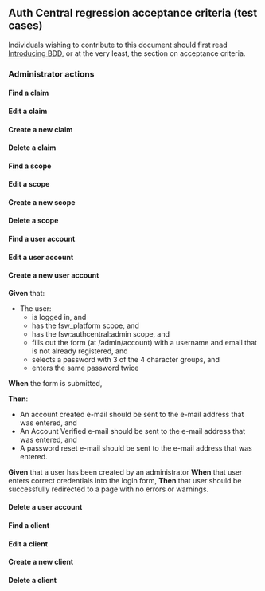 ## Auth Central regression acceptance criteria (test cases)

Individuals wishing to contribute to this document should first read [Introducing BDD](http://dannorth.net/introducing-bdd/), or at the very least, the section on acceptance criteria.

### Administrator actions


#### Find a claim

#### Edit a claim

#### Create a new claim

#### Delete a claim

#### Find a scope

#### Edit a scope

#### Create a new scope

#### Delete a scope

#### Find a user account

#### Edit a user account

#### Create a new user account
**Given** that:
- The user:
  - is logged in, and
  - has the fsw_platform scope, and
  - has the fsw:authcentral:admin scope, and
  - fills out the form (at /admin/account) with a username and email that is not already registered, and
  - selects a password with 3 of the 4 character groups, and
  - enters the same password twice
  
**When** the form is submitted,

**Then**:
- An account created e-mail should be sent to the e-mail address that was entered, and
- An Account Verified e-mail should be sent to the e-mail address that was entered, and
- A password reset e-mail should be sent to the e-mail address that was entered.

**Given** that a user has been created by an administrator
**When** that user enters correct credentials into the login form,
**Then** that user should be successfully redirected to a page with no errors or warnings.

#### Delete a user account

#### Find a client
#### Edit a client
#### Create a new client
#### Delete a client